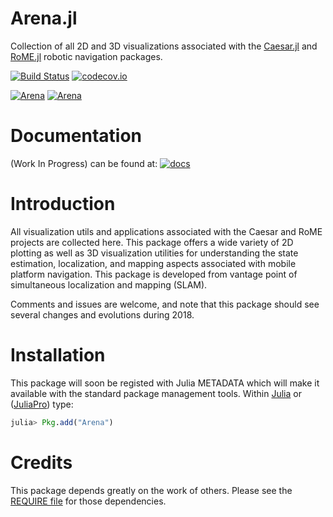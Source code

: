 # Arena.jl

Collection of all 2D and 3D visualizations associated with the [Caesar.jl](http://www.github.com/dehann/Caesar.jl.git) and [RoME.jl](http://www.github.com/dehann/RoME.jl.git) robotic navigation packages.

[![Build Status](https://travis-ci.org/dehann/Arena.jl.svg?branch=master)](https://travis-ci.org/dehann/Arena.jl.svg)
[![codecov.io](https://codecov.io/github/dehann/Arena.jl/coverage.svg?branch=master)](https://codecov.io/github/dehann/Arena.jl?branch=master)

[![Arena](http://pkg.julialang.org/badges/Arena_0.6.svg)](http://pkg.julialang.org/?pkg=Arena&ver=0.6)
[![Arena](http://pkg.julialang.org/badges/Arena_0.7.svg)](http://pkg.julialang.org/?pkg=Arena&ver=0.7)

# Documentation

(Work In Progress) can be found at:
[![docs](https://img.shields.io/badge/docs-latest-blue.svg)](https://dehann.github.io/Arena.jl/latest/)

# Introduction

All visualization utils and applications associated with the Caesar and RoME projects are collected here.  This package offers a wide variety of 2D plotting as well as 3D visualization utilities for understanding the state estimation, localization, and mapping aspects associated with mobile platform navigation.  This package is developed from vantage point of simultaneous localization and mapping (SLAM).

Comments and issues are welcome, and note that this package should see several changes and evolutions during 2018.

# Installation

This package will soon be registed with Julia METADATA which will make it available with the standard package management tools.  Within [Julia](http://www.julialang.org) or ([JuliaPro](http://www.juliacomputing.com)) type:
```julia
julia> Pkg.add("Arena")
```

# Credits

This package depends greatly on the work of others.  Please see the [REQUIRE file](/REQUIRE) for those dependencies.
